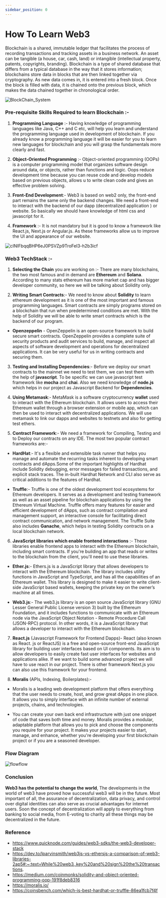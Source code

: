 ```yaml
---
sidebar_position: 0
---
```


# How To Learn Web3

Blockchain is a shared, immutable ledger that facilitates the process of recording transactions and tracking assets in a business network. An asset can be tangible (a house, car, cash, land) or intangible (intellectual property, patents, copyrights, branding). Blockchain is a type of shared database that differs from a typical database in the way that it stores information; blockchains store data in blocks that are then linked together via cryptography. As new data comes in, it is entered into a fresh block. Once the block is filled with data, it is chained onto the previous block, which makes the data chained together in chronological order.



![BlockChain_System](https://user-images.githubusercontent.com/95535448/189102134-4b8ed715-9773-46ed-8e59-b232832e432f.jpg)

### Pre-requisite Skills Required to learn Blockchain :-

1) **Programming Language** :- Having knowledge of programming languages like Java, C++ and C  etc, will help you learn and understand the programming language used in development of blockchain. If you already know a programming language it will be easier for you to learn new languages for blockchain and you will grasp the fundamentals more clearly and fast.

2) **Object-Oriented Programming** :- Object-oriented programming (OOPs) is a computer programming model that organizes software design around data, or objects, rather than functions and logic. Oops reduce development time because you can reuse code and develop models based on previous objects, allows u to write clean code and gives an effective problem solving.

3) **Front-End Development**:- Web3 is based on web2 only, the front-end part remains the same only the backend changes. We need a front-end to interact with the backend of our dapp (decentralized application ) or website. So basically we should have knowledge of html css and javascript for it.

4) **Framework** :- It is not mandatory but it is good to know a framework like React.js, Next.js or Angular.js. As these frameworks allow us to improve the UI and appearance of our website. 


![cINIFbqqBHP6eJ0PSVZp9TroFeI3-h2b3icf](https://user-images.githubusercontent.com/95535448/189276256-ff2c50e8-5ae5-49a7-93b8-ae619c366d4d.png)




### Web3 TechStack :-

1) **Selecting the Chain** you are working on :- There are many blockchains, the two most famous and in demand are **Ethereum** and **Solana**. According to many stats
ethereum has more market cap and has bigger developer community, so here we will be talking about Solidity only.

2) **Writing Smart Contracts**:- We need to know about **Solidity** to learn ethereum development as it is one of the most important and famous programming languages. Smart contracts are simply programs stored on a blockchain that run when predetermined conditions are met. With the help of Solidity we will be able to write smart contracts which is the backend of our program.

- **Openzeppelin** - OpenZeppelin is an open-source framework to build secure smart contracts. OpenZeppelin provides a complete suite of security products and audit services to build, manage, and inspect all aspects of software development and operations for decentralized applications. It can be very useful for us in writing contracts and securing them.

3) **Testing and Installing Dependencies**:- Before we deploy our smart contracts to the mainnet we need to test them, we can test them with the help of **javascript**. To be specific we can use javascript test framework like **mocha** and **chai**. Also we need knowledge of **node.js** which helps in our project as Javascript Backend for **Dependencies**.

4) **Using Metamask**:- MetaMask is a software cryptocurrency **wallet** used to interact with the Ethereum blockchain. It allows users to access their Ethereum wallet through a browser extension or mobile app, which can then be used to interact with decentralized applications. We will use metamask to link our dapps and websites to testnets and also for getting test ethers.

5) **Contract Framework**:- We need a framework for Compiling, Testing and to Deploy our contracts on any IDE. The most two popular contract frameworks are:-

- **HardHat**:- It's a flexible and extensible task runner that helps you manage and automate the recurring tasks inherent to developing smart contracts and dApps.Some of the important highlights of Hardhat include Solidity debugging, error messages for failed transactions, and explicit stack traces. The in-built Hardhat Network and CLI also serve as critical additions to the features of Hardhat. 

- **Truffle**:- Truffle is one of the oldest development tool ecosystems for Ethereum developers. It serves as a development and testing framework as well as an asset pipeline for blockchain applications by using the Ethereum Virtual Machine. Truffle offers many features for easier and efficient development of dApps, such as contract compilation and management support, an interactive console for facilitating direct contract communication, and network management.
The Truffle Suite also includes **Ganache**, which helps in testing Solidity contracts on a local blockchain network.


6) **JavaScript libraries which enable frontend interactions** :- These libraries enable frontend apps to interact with the Ethereum blockchain, including smart contracts. If you're building an app that reads or writes to the blockchain from the client, you'll need to use these libraries.

- **Ether.js**:- Ethers.js is a JavaScript library that allows developers to interact with the Ethereum blockchain. The library includes utility functions in JavaScript and TypeScript, and has all the capabilities of an Ethereum wallet. This library is designed to make it easier to write client-side JavaScript based wallets, keeping the private key on the owner’s machine at all times.

- **Web3.js**:- The web3.js library is an open source JavaScript library (GNU Lesser General Public License version 3) built by the Ethereum Foundation, and it includes functions to communicate with an Ethereum node via the JavaScript Object Notation - Remote Procedure Call (JSON-RPC) protocol. In other words, it is a JavaScript library that allows a developer to interact with the Ethereum blockchain. 

7) **React.js** (Javascript Framework for Frontend Dapps)- React (also known as React. js or ReactJS) is a free and open-source front-end JavaScript library for building user interfaces based on UI components. Its aim is to allow developers to easily create fast user interfaces for websites and applications alike. If we want to build some advanced project we will have to use react in our project. There is other framework Next.js you can also use this framework for your frontend.



8)  **Moralis** (APIs, Indexing, Boilerplates):-
 - Moralis is a leading web development platform that offers everything that the user needs to create, host, and grow great dApps in one place. It allows you to simply interface with an infinite number of external projects, chains, and technologies.

 - You can create your own back end infrastructure with just one snippet of code that saves both time and money. Moralis provides a modular, adaptable platform that allows you to pick and choose the components you require for your project. It makes your projects easier to start, manage, and enhance, whether you're developing your first blockchain project or if you are a seasoned developer.


### Flow Diagram 


![flowflow](https://user-images.githubusercontent.com/95535448/189206401-12043244-b4eb-4d65-b363-222eb117b4d5.png)


### Conclusion 
**Web3 has the potential to change the world**, The developments in the world of web3 have proved how successful web3 will be in the future. Most important of all, the assurance of decentralization, data privacy, and control over digital identities can also serve as crucial advantages for internet users. Soon the concept of decentralization will apply to everything from banking to social media, from E-voting to charity all these things may be decentralized in the future. 

### Reference 
- https://www.quicknode.com/guides/web3-sdks/the-web3-developer-stack
- https://dev.to/lparvinsmith/web3js-vs-ethersjs-a-comparison-of-web3-libraries-2ap5#:~:text=While%20web3.,key%20and%20sign%20the%20transactions.
- https://medium.com/coinmonks/solidity-and-object-oriented-programming-oop-191f8deb8316
- https://moralis.io/
- https://coinsbench.com/which-is-best-hardhat-or-truffle-86ea1fcb7f4f
